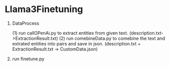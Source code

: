 # Llama3Finetuning

1. DataProcess
   
   (1) run callOPenAi.py to extract entities from given text. (description.txt->ExtractionResult.txt)
   (2) run comebineData.py to comebine the text and extrated entities into pairs and save in json. (description.txt + ExtractionResult.txt -> CustomData.json)
  
3. run finetune.py

